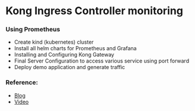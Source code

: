 # Kong Ingress Controller monitoring

### Using Prometheus 

* Create kind (kubernetes) cluster
* Install all helm charts for Prometheus and Grafana
* Installing and Configuring Kong Gateway
* Final Server Configuration to access various service using port forward
* Deploy demo application and generate traffic 



### Reference:
* [Blog](https://konghq.com/blog/prometheus-grafana-kubernetes)
* [Video](https://www.youtube.com/watch?v=GJRbpQth3QY)